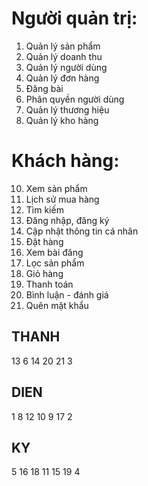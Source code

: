 # Người quản trị:
1. Quản lý sản phẩm
2. Quản lý doanh thu
3. Quản lý người dùng
4. Quản lý đơn hàng
5. Đăng bài
6. Phân quyền người dùng
8. Quản lý thương hiệu
9. Quản lý kho hàng 
# Khách hàng:
10. Xem sản phẩm
11. Lịch sử mua hàng
12. Tìm kiếm
13. Đăng nhập, đăng ký
14. Cập nhật thông tin cá nhân
15. Đặt hàng
16. Xem bài đăng
17. Lọc sản phẩm
18. Giỏ hàng
19. Thanh toán
20. Bình luận - đánh giá
21. Quên mật khẩu

## THANH
13 6 14 20 21 3
## DIEN
1 8 12 10 9 17 2
## KY
5 16 18 11 15 19 4
